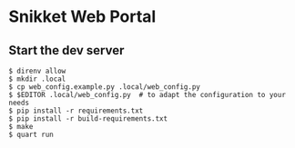 # Snikket Web Portal

## Start the dev server

```console
$ direnv allow
$ mkdir .local
$ cp web_config.example.py .local/web_config.py
$ $EDITOR .local/web_config.py  # to adapt the configuration to your needs
$ pip install -r requirements.txt
$ pip install -r build-requirements.txt
$ make
$ quart run
```
